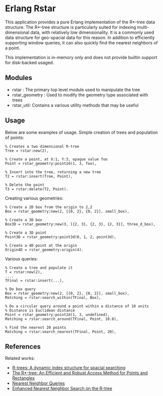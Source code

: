 Erlang Rstar
=========

This application provides a pure Erlang implementation of the R*-tree
data structure. The R*-tree structure is particularly suited for indexing
multi-dimensional data, with relatively low dimensionality. It is a commonly
used data structure for geo-spacial data for this reason. In addition to
efficiently supporting window queries, it can also quickly find the nearest
neighbors of a point.

This implementation is in-memory only and does not provide builtin support
for disk-backed usaged.


Modules
-----

* rstar : The primary top level module used to manipulate the tree
* rstar_geometry : Used to modify the geometry type associated with trees
* rstar_util: Contains a various utility methods that may be useful


Usage
-----

Below are some examples of usage.
Simple creation of trees and population of points:

    % Creates a two dimensional R-tree
    Tree = rstar:new(2),

    % Create a point, at X:1, Y:3, opaque value foo
    Point = rstar_geometry:point2d(1, 3, foo),

    % Insert into the tree, returning a new tree
    T2 = rstar:insert(Tree, Point),

    % Delete the point
    T3 = rstar:delete(T2, Point).


Creating various geometries:

    % Create a 2D box from the origin to 2,2
    Box = rstar_geometry:new(2, [{0, 2}, {0, 2}], small_box),

    % Create a 3D box
    Box3D = rstar_geometry:new(3, [{2, 3}, {2, 3}, {2, 3}], three_d_box),

    % Create a 3D point
    Point3D = rstar_geometry:point3d(0, 1, 2, point3d),

    % Create a 4D point at the origin
    Origin4D = rstar_geometry:origin(4).


Various queries:

    % Create a tree and populate it
    T = rstar:new(2),
    ....
    TFinal = rstar:insert(...),

    % Do box query
    Box = rstar_geometry:new(2, [{0, 2}, {0, 2}], small_box),
    Matching = rstar:search_within(TFinal, Box),

    % Do a circular query around a point within a distance of 10 units
    % Distance is Euclidean distance
    Point = rstar_geometry:point2d(1, 3, undefined),
    Matching = rstar:search_around(TFinal, Point, 10.0),

    % Find the nearest 20 points
    Matching = rstar:search_nearest(TFinal, Point, 20),


References
----------

Related works:

* [R-trees: A dynamic index structure for spacial searching](http://www.cs.jhu.edu/~misha/ReadingSeminar/Papers/Guttman84.pdf)
* [The R*-tree: An Efficient and Robust Access Method for Points and Rectangles](http://www.cs.ucr.edu/~tsotras/cs236/F11/rstar.pdf)
* [Nearest Neighbor Queries](http://postgis.refractions.net/support/nearestneighbor.pdf)
* [Enhanced Nearest Neighbor Search on the R-tree](http://www.cse.cuhk.edu.hk/~adafu/Pub/rtree.ps)

